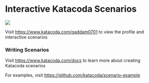 # Interactive Katacoda Scenarios

[![](http://shields.katacoda.com/katacoda/gaddam0701/count.svg)](https://www.katacoda.com/gaddam0701 "Get your profile on Katacoda.com")

Visit https://www.katacoda.com/gaddam0701 to view the profile and interactive scenarios

### Writing Scenarios
Visit https://www.katacoda.com/docs to learn more about creating Katacoda scenarios

For examples, visit https://github.com/katacoda/scenario-example

